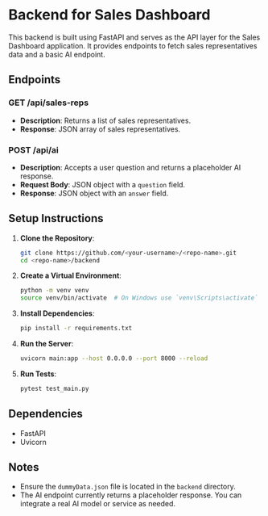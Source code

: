 # Backend for Sales Dashboard

This backend is built using FastAPI and serves as the API layer for the Sales Dashboard application. It provides endpoints to fetch sales representatives data and a basic AI endpoint.

## Endpoints

### GET /api/sales-reps

- **Description**: Returns a list of sales representatives.
- **Response**: JSON array of sales representatives.

### POST /api/ai

- **Description**: Accepts a user question and returns a placeholder AI response.
- **Request Body**: JSON object with a `question` field.
- **Response**: JSON object with an `answer` field.

## Setup Instructions

1. **Clone the Repository**:
   ```bash
   git clone https://github.com/<your-username>/<repo-name>.git
   cd <repo-name>/backend
   ```

2. **Create a Virtual Environment**:
   ```bash
   python -m venv venv
   source venv/bin/activate  # On Windows use `venv\Scripts\activate`
   ```

3. **Install Dependencies**:
   ```bash
   pip install -r requirements.txt
   ```

4. **Run the Server**:
   ```bash
   uvicorn main:app --host 0.0.0.0 --port 8000 --reload
   ```

5. **Run Tests**:
   ```bash
   pytest test_main.py
   ```

## Dependencies

- FastAPI
- Uvicorn

## Notes

- Ensure the `dummyData.json` file is located in the `backend` directory.
- The AI endpoint currently returns a placeholder response. You can integrate a real AI model or service as needed.
